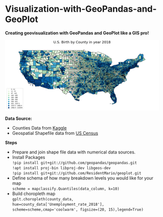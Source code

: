# Visualization-with-GeoPandas-and-GeoPlot

**Creating geovisualization with GeoPandas and GeoPlot like a GIS pro!**

<img src="https://github.com/chelseawmk/Visualization-with-GeoPandas-and-GeoPlot/blob/master/us%20birth%20by%20county%202018.png">

**Data Source:**

* Counties Data from [Kaggle](https://www.kaggle.com/jieyingwu/covid19-us-countylevel-summaries#counties.csv) <br>
* Geospatial Shapefile data from [US Census](https://www.census.gov/geographies/mapping-files/time-series/geo/tiger-line-file.html)

**Steps**
* Prepare and join shape file data with numerical data sources.<br>
* Install Packages<br>
`!pip install git+git://github.com/geopandas/geopandas.git`<br>
`!apt install proj-bin libproj-dev libgeos-dev`<br>
`!pip install git+git://github.com/ResidentMario/geoplot.git`<br>
* Define schema of how many breakdown levels you would like for your map<br>
`scheme = mapclassify.Quantiles(data_column, k=10)`<br>
* Build choropleth map<br>
`gplt.choropleth(county_data, hue=county_data['Unemployment_rate_2018'], scheme=scheme,cmap='coolwarm', figsize=(20, 15),legend=True)`
